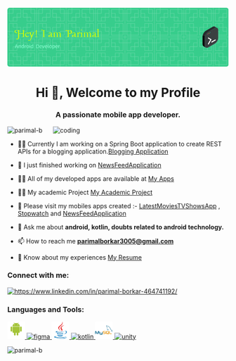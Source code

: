 ![logo](https://github.com/Parimal-b/Parimal-b/blob/main/github-header-image.png)
<h1 align="center">Hi 👋, Welcome to my Profile </h1>
<h3 align="center">A passionate mobile app developer.</h3>

<img align="right" alt="coding" width="400" src="https://cdn.dribbble.com/users/2131993/screenshots/4948736/thoughtworks-gif_dribbble.gif">

<p align="left"> <img src="https://komarev.com/ghpvc/?username=parimal-b&label=Profile%20views&color=0e75b6&style=flat" alt="parimal-b" /> </p>

- 👨‍💻 Currently I am working on a Spring Boot application to create REST APIs for a blogging application.[Blogging Application](https://github.com/Parimal-b/blog-apis)
  
- 🔭 I just finished working on [NewsFeedApplication](https://github.com/Parimal-b/NewsFeedApplication)

- 👨‍💻 All of my developed apps are available at [My Apps](https://1drv.ms/f/s!AgvsbrR-mPDyhEsCkiHlsdT1UVa3?e=USZvbe)
- 👨‍💻 My academic Project [My Academic Project](https://github.com/Parimal-b/EatzyFoodDeliveryApp)


- 🔭 Please visit my mobiles apps created :-
 [LatestMoviesTVShowsApp](https://github.com/Parimal-b/TMDBClient) ,
 [Stopwatch](https://github.com/Parimal-b/StopWatch) and [NewsFeedApplication](https://github.com/Parimal-b/NewsFeedApplication)

- 💬 Ask me about **android, kotlin, doubts related to android technology.**

- 📫 How to reach me **parimalborkar3005@gmail.com**

- 📄 Know about my experiences [My Resume](https://1drv.ms/b/s!AgvsbrR-mPDyhW6ShODdllga5rVK?e=jTP9eB)

<h3 align="left">Connect with me:</h3>
<p align="left">
<a href="https://www.linkedin.com/in/parimal-borkar-464741192/" target="blank"><img align="center" src="https://raw.githubusercontent.com/rahuldkjain/github-profile-readme-generator/master/src/images/icons/Social/linked-in-alt.svg" alt="https://www.linkedin.com/in/parimal-borkar-464741192/" height="30" width="40" /></a>
</p>

<h3 align="left">Languages and Tools:</h3>
<p align="left"> <a href="https://developer.android.com" target="_blank" rel="noreferrer"> <img src="https://raw.githubusercontent.com/devicons/devicon/master/icons/android/android-original-wordmark.svg" alt="android" width="40" height="40"/> </a> <a href="https://www.figma.com/" target="_blank" rel="noreferrer"> <img src="https://www.vectorlogo.zone/logos/figma/figma-icon.svg" alt="figma" width="40" height="40"/> </a> <a href="https://www.java.com" target="_blank" rel="noreferrer"> <img src="https://raw.githubusercontent.com/devicons/devicon/master/icons/java/java-original.svg" alt="java" width="40" height="40"/> </a> <a href="https://kotlinlang.org" target="_blank" rel="noreferrer"> <img src="https://www.vectorlogo.zone/logos/kotlinlang/kotlinlang-icon.svg" alt="kotlin" width="40" height="40"/> </a> <a href="https://www.mysql.com/" target="_blank" rel="noreferrer"> <img src="https://raw.githubusercontent.com/devicons/devicon/master/icons/mysql/mysql-original-wordmark.svg" alt="mysql" width="40" height="40"/> </a> <a href="https://unity.com/" target="_blank" rel="noreferrer"> <img src="https://www.vectorlogo.zone/logos/unity3d/unity3d-icon.svg" alt="unity" width="40" height="40"/> </a> </p>

<p><img align="left" src="https://github-readme-stats.vercel.app/api/top-langs?username=parimal-b&show_icons=true&locale=en&layout=compact" alt="parimal-b" /></p>
